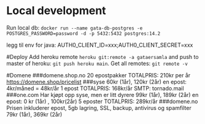 # Local development
Run local db: 
``docker run --name gata-db-postgres -e POSTGRES_PASSWORD=password -d -p 5432:5432 postgres:14.2``

legg til env for java: AUTH0_CLIENT_ID=xxx;AUTH0_CLIENT_SECRET=xxx

#Deploy
Add heroku remote ``heroku git:remote -a gataersamla`` and push to master of heroku: `git push heroku main`.
Get all remotes: ``git remote -v``

#Domene
###domene.shop.no
20 epostpakker
TOTALPRIS: 210kr per år
https://domene.shop/pricelist
###syse
60kr (1år), 120kr (2år) en epost: 4kr/måned = 48kr/år 1 epost
TOTALPRIS: 168kr/år
SMTP: tornado.mail
###one.com
Har kjøpt opp syse, men er litt dyrere
99kr (1år), 189kr (2år) en epost: 0 kr (1år) , 100kr(2år) 5 eposter
TOTALPRIS: 289kr/år
###domene.no 
Prisen inkluderer epost, 5gb lagring,
SSL, backup, antivirus og spamfilter
79kr (1år), 369kr (2år)


